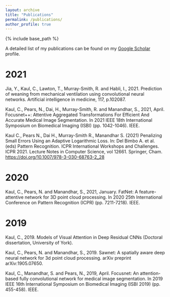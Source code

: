 ```yaml
---
layout: archive
title: "Publications"
permalink: /publications/
author_profile: true
---
```


{% include base_path %}

A detailed list of my publications can be found on my [Google Scholar](https://scholar.google.com/citations?user=GAGMBAwAAAAJ&hl=en) profile.



2021
=====

Jia, Y., Kaul, C., Lawton, T., Murray-Smith, R. and Habli, I., 2021. Prediction of weaning from mechanical ventilation using convolutional neural networks. Artificial intelligence in medicine, 117, p.102087.


Kaul, C., Pears, N., Dai, H., Murray-Smith, R. and Manandhar, S., 2021, April. Focusnet++: Attentive Aggregated Transformations For Efficient And Accurate Medical Image Segmentation. In 2021 IEEE 18th International Symposium on Biomedical Imaging (ISBI) (pp. 1042-1046). IEEE.


Kaul C., Pears N., Dai H., Murray-Smith R., Manandhar S. (2021) Penalizing Small Errors Using an Adaptive Logarithmic Loss. In: Del Bimbo A. et al. (eds) Pattern Recognition. ICPR International Workshops and Challenges. ICPR 2021. Lecture Notes in Computer Science, vol 12661. Springer, Cham. https://doi.org/10.1007/978-3-030-68763-2_28



2020
=====

Kaul, C., Pears, N. and Manandhar, S., 2021, January. FatNet: A feature-attentive network for 3D point cloud processing. In 2020 25th International Conference on Pattern Recognition (ICPR) (pp. 7211-7218). IEEE.



2019
=====

Kaul, C., 2019. Models of Visual Attention in Deep Residual CNNs (Doctoral dissertation, University of York).


Kaul, C., Pears, N. and Manandhar, S., 2019. Sawnet: A spatially aware deep neural network for 3d point cloud processing. arXiv preprint arXiv:1905.07650.


Kaul, C., Manandhar, S. and Pears, N., 2019, April. Focusnet: An attention-based fully convolutional network for medical image segmentation. In 2019 IEEE 16th International Symposium on Biomedical Imaging (ISBI 2019) (pp. 455-458). IEEE.
